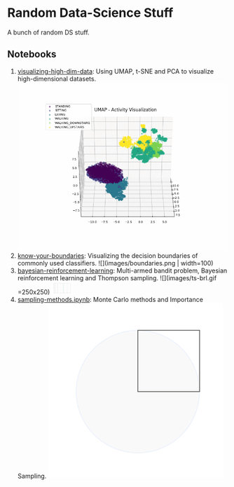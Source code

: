 # Random Data-Science Stuff

A bunch of random DS stuff.

## Notebooks

1. [visualizing-high-dim-data](https://github.com/AvivNavon/radss/blob/master/notebooks/visualizing-high-dim-data.ipynb):
    Using UMAP, t-SNE and PCA to visualize high-dimensional datasets.
    ![](images/umap.gif)
2. [know-your-boundaries](https://github.com/AvivNavon/radss/blob/master/notebooks/know-your-boundaries.ipynb):
    Visualizing the decision boundaries of commonly used classifiers.
    ![](images/boundaries.png | width=100)
3. [bayesian-reinforcement-learning](https://github.com/AvivNavon/radss/blob/master/notebooks/bayesian-reinforcement-learning.ipynb):
    Multi-armed bandit problem, Bayesian reinforcement learning and Thompson sampling.
    ![](images/ts-brl.gif =250x250)
    <img src="https://github.com/AvivNavon/radss/blob/master/images/ts-brl.gif" width="48">
4. [sampling-methods.ipynb](https://github.com/AvivNavon/radss/blob/master/notebooks/sampling-methods.ipynb):
    Monte Carlo methods and Importance Sampling.
    ![](images/mc-pi.gif)

